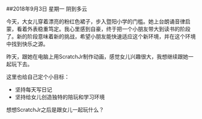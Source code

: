 
##2018年9月3日 星期一 阴到多云

今天，大女儿穿着漂亮的粉红色裙子，步入暨阳小学的门槛。她上台朗诵音律启蒙，看着外表稳重笃定。我心里感到自豪，终于把一个小朋友带大到读书的阶段了。新的阶段意味着新的挑战，希望小朋友能快速适应这个新环境，并在这个环境中找到快乐之源。

昨天，跟她在电脑上用ScratchJr制作动画，感觉女儿兴趣很大，我想继续跟她一起玩下去。

这里也给自己定个小目标：
- 坚持每天写日记
- 坚持给女儿创造独特的陪玩和学习环境

想想ScratchJr之后是跟女儿一起玩什么？

